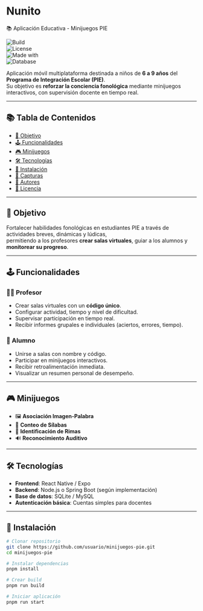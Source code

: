 # Nunito 
📚 Aplicación Educativa - Minijuegos PIE  

![Build](https://img.shields.io/badge/build-in_progress-yellow)  
![License](https://img.shields.io/badge/license-MIT-blue)  
![Made with](https://img.shields.io/badge/made%20with-React%20Native-61DAFB?logo=react)  
![Database](https://img.shields.io/badge/database-SQL-lightgrey?logo=sqlite)  

Aplicación móvil multiplataforma destinada a niños de **6 a 9 años** del **Programa de Integración Escolar (PIE)**.  
Su objetivo es **reforzar la conciencia fonológica** mediante minijuegos interactivos, con supervisión docente en tiempo real.  

---

## 📚 Tabla de Contenidos  
- [🎯 Objetivo](#-objetivo)  
- [🕹️ Funcionalidades](#️-funcionalidades)  
- [🎮 Minijuegos](#-minijuegos)  
- [🛠️ Tecnologías](#️-tecnologías)  
- [🚀 Instalación](#-instalación)  
- [📸 Capturas](#-capturas)  
- [👥 Autores](#-autores)  
- [📄 Licencia](#-licencia)  

---

## 🎯 Objetivo  
Fortalecer habilidades fonológicas en estudiantes PIE a través de actividades breves, dinámicas y lúdicas,  
permitiendo a los profesores **crear salas virtuales**, guiar a los alumnos y **monitorear su progreso**.  

---

## 🕹️ Funcionalidades  

### 👩‍🏫 Profesor  
- Crear salas virtuales con un **código único**.  
- Configurar actividad, tiempo y nivel de dificultad.  
- Supervisar participación en tiempo real.  
- Recibir informes grupales e individuales (aciertos, errores, tiempo).  

### 👦 Alumno  
- Unirse a salas con nombre y código.  
- Participar en minijuegos interactivos.  
- Recibir retroalimentación inmediata.  
- Visualizar un resumen personal de desempeño.  

---

## 🎮 Minijuegos  
- 🖼️ **Asociación Imagen-Palabra**  
- 🔡 **Conteo de Sílabas**  
- 🎵 **Identificación de Rimas**  
- 🔊 **Reconocimiento Auditivo**  

---

## 🛠️ Tecnologías  
- **Frontend**: React Native / Expo  
- **Backend**: Node.js o Spring Boot (según implementación)  
- **Base de datos**: SQLite / MySQL  
- **Autenticación básica**: Cuentas simples para docentes  

---

## 🚀 Instalación  

```bash
# Clonar repositorio
git clone https://github.com/usuario/minijuegos-pie.git
cd minijuegos-pie

# Instalar dependencias
pnpm install

# Crear build
pnpm run build

# Iniciar aplicación
pnpm run start
